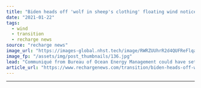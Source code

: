 ```yaml
---
title: "Biden heads off 'wolf in sheep's clothing' floating wind notice planted by outgoing Trump"
date: "2021-01-22"
tags: 
  - wind
  - transition
  - recharge news
source: "recharge news"
image_url: "https://images-global.nhst.tech/image/RWRZUUhrR2d4QUFReFlqaG9RUmNRdDlHOGQ5aHlqTndPcDdmVmgxejhYcz0=/nhst/binary/ebb9f490fdb998611e829a7ca0a2bb9b"
image_fp: "/assets/img/post_thumbnails/136.jpg"
lead: "Communiqué from Bureau of Ocean Energy Management could have set in motion further delays for slow-rolling process of launching California's first offshore wind tender"
article_url: "https://www.rechargenews.com/transition/biden-heads-off-wolf-in-sheeps-clothing-floating-wind-notice-planted-by-outgoing-trump/2-1-949490"
---
```


---

